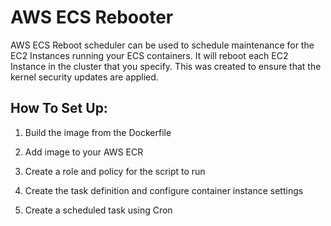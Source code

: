 # AWS ECS Rebooter
AWS ECS Reboot scheduler can be used to schedule maintenance for the EC2 Instances running your ECS containers. It will reboot each EC2 Instance in the cluster that you specify. This was created to ensure that the kernel security updates are applied.

## How To Set Up:
1. Build the image from the Dockerfile

2. Add image to your AWS ECR

3. Create a role and policy for the script to run

4. Create the task definition and configure container instance settings

5. Create a scheduled task using Cron




